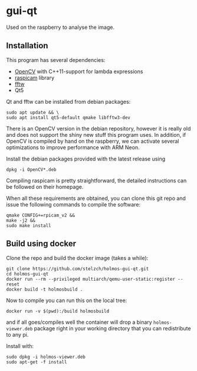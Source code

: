 # gui-qt
Used on the raspberry to analyse the image.

## Installation
This program has several dependencies:

  * [OpenCV](https://opencv.org) with C++11-support for lambda expressions
  * [raspicam](https://www.uco.es/investiga/grupos/ava/node/40) library
  * [fftw](http://fftw.org/)
  * Qt5

Qt and fftw can be installed from debian packages:
```
sudo apt update && \
sudo apt install qt5-default qmake libfftw3-dev
```

There is an OpenCV version in the debian repository, however it is really old and does not support the shiny new stuff this program uses. In addition, if OpenCV is compiled by hand on the raspberry, we can activate several optimizations to improve performance with ARM Neon.

Install the debian packages provided with the latest release using
```
dpkg -i OpenCV*.deb
```

Compiling raspicam is pretty straightforward, the detailed instructions can be followed on their homepage.

When all these requirements are obtained, you can clone this git repo and issue the following commands to compile the software:
```
qmake CONFIG+=rpicam_v2 &&
make -j2 &&
sudo make install
```

## Build using docker
Clone the repo and build the docker image (takes a while):
```
git clone https://github.com/stelzch/holmos-gui-qt.git
cd holmos-gui-qt
docker run --rm --privileged multiarch/qemu-user-static:register --reset
docker build -t holmosbuild .
```
Now to compile you can run this on the local tree:
```
docker run -v $(pwd):/build holmosbuild
```
and if all goes/compiles well the container will drop a binary `holmos-viewer.deb` package right in your working directory that you can redistribute to any pi.

Install with:
```
sudo dpkg -i holmos-viewer.deb
sudo apt-get -f install
```
